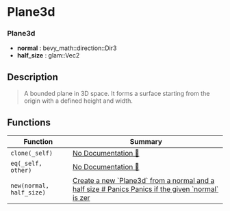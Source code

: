 # Plane3d

### Plane3d

- **normal** : bevy\_math::direction::Dir3
- **half\_size** : glam::Vec2

## Description

>  A bounded plane in 3D space. It forms a surface starting from the origin with a defined height and width.

## Functions

| Function | Summary |
| --- | --- |
| `clone(_self)` | [No Documentation 🚧](./plane3d/clone.md) |
| `eq(_self, other)` | [No Documentation 🚧](./plane3d/eq.md) |
| `new(normal, half_size)` | [ Create a new \`Plane3d\` from a normal and a half size  \# Panics  Panics if the given \`normal\` is zer](./plane3d/new.md) |